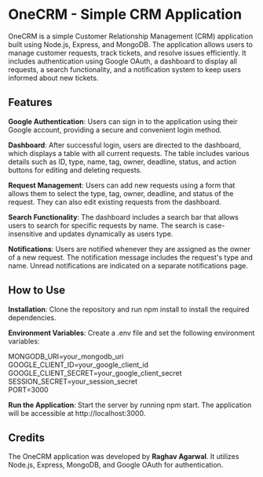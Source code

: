# OneCRM - Simple CRM Application
OneCRM is a simple Customer Relationship Management (CRM) application built using Node.js, Express, and MongoDB. The application allows users to manage customer requests, track tickets, and resolve issues efficiently. It includes authentication using Google OAuth, a dashboard to display all requests, a search functionality, and a notification system to keep users informed about new tickets.

## Features
**Google Authentication**: Users can sign in to the application using their Google account, providing a secure and convenient login method.

**Dashboard**: After successful login, users are directed to the dashboard, which displays a table with all current requests. The table includes various details such as ID, type, name, tag, owner, deadline, status, and action buttons for editing and deleting requests.

**Request Management**: Users can add new requests using a form that allows them to select the type, tag, owner, deadline, and status of the request. They can also edit existing requests from the dashboard.

**Search Functionality**: The dashboard includes a search bar that allows users to search for specific requests by name. The search is case-insensitive and updates dynamically as users type.

**Notifications**: Users are notified whenever they are assigned as the owner of a new request. The notification message includes the request's type and name. Unread notifications are indicated on a separate notifications page.

## How to Use
**Installation**: Clone the repository and run npm install to install the required dependencies.

**Environment Variables**: Create a .env file and set the following environment variables:

MONGODB_URI=your_mongodb_uri  
GOOGLE_CLIENT_ID=your_google_client_id  
GOOGLE_CLIENT_SECRET=your_google_client_secret  
SESSION_SECRET=your_session_secret  
PORT=3000  

**Run the Application**: Start the server by running npm start. The application will be accessible at http://localhost:3000.

## Credits
The OneCRM application was developed by **Raghav Agarwal**. It utilizes Node.js, Express, MongoDB, and Google OAuth for authentication.

